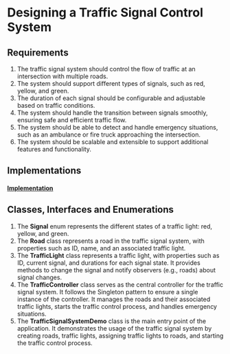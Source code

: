 # Designing a Traffic Signal Control System

## Requirements

1. The traffic signal system should control the flow of traffic at an intersection with multiple roads.
2. The system should support different types of signals, such as red, yellow, and green.
3. The duration of each signal should be configurable and adjustable based on traffic conditions.
4. The system should handle the transition between signals smoothly, ensuring safe and efficient traffic flow.
5. The system should be able to detect and handle emergency situations, such as an ambulance or fire truck approaching
   the intersection.
6. The system should be scalable and extensible to support additional features and functionality.

## Implementations

#### [Implementation](../trafficSignal.kt)


## Classes, Interfaces and Enumerations

1. The **Signal** enum represents the different states of a traffic light: red, yellow, and green.
2. The **Road** class represents a road in the traffic signal system, with properties such as ID, name, and an
   associated traffic light.
3. The **TrafficLight** class represents a traffic light, with properties such as ID, current signal, and durations for
   each signal state. It provides methods to change the signal and notify observers (e.g., roads) about signal changes.
4. The **TrafficController** class serves as the central controller for the traffic signal system. It follows the
   Singleton pattern to ensure a single instance of the controller. It manages the roads and their associated traffic
   lights, starts the traffic control process, and handles emergency situations.
5. The **TrafficSignalSystemDemo** class is the main entry point of the application. It demonstrates the usage of the
   traffic signal system by creating roads, traffic lights, assigning traffic lights to roads, and starting the traffic
   control process.